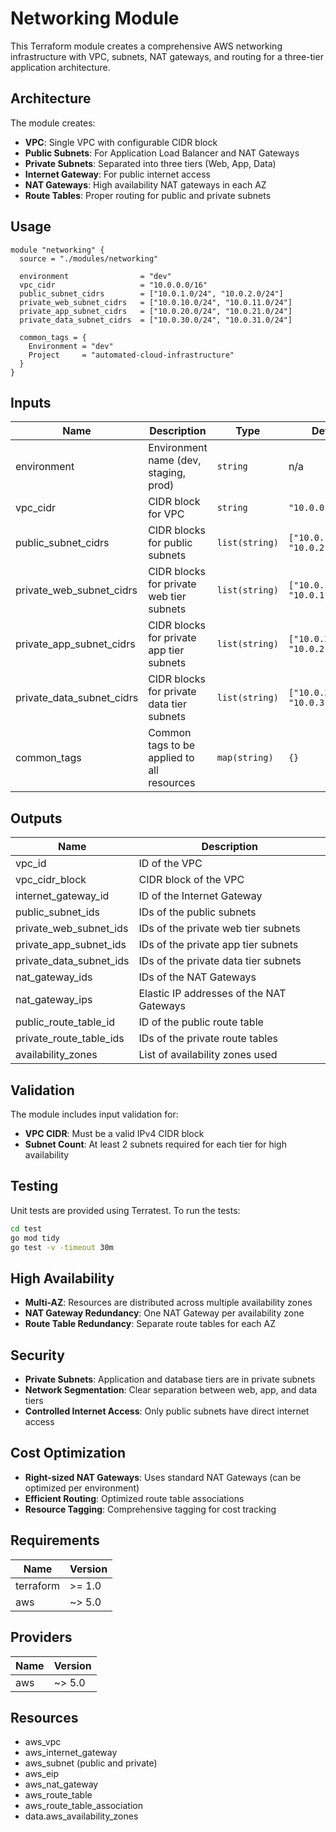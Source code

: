 # Networking Module

This Terraform module creates a comprehensive AWS networking infrastructure with VPC, subnets, NAT gateways, and routing for a three-tier application architecture.

## Architecture

The module creates:

- **VPC**: Single VPC with configurable CIDR block
- **Public Subnets**: For Application Load Balancer and NAT Gateways
- **Private Subnets**: Separated into three tiers (Web, App, Data)
- **Internet Gateway**: For public internet access
- **NAT Gateways**: High availability NAT gateways in each AZ
- **Route Tables**: Proper routing for public and private subnets

## Usage

```hcl
module "networking" {
  source = "./modules/networking"

  environment                = "dev"
  vpc_cidr                   = "10.0.0.0/16"
  public_subnet_cidrs        = ["10.0.1.0/24", "10.0.2.0/24"]
  private_web_subnet_cidrs   = ["10.0.10.0/24", "10.0.11.0/24"]
  private_app_subnet_cidrs   = ["10.0.20.0/24", "10.0.21.0/24"]
  private_data_subnet_cidrs  = ["10.0.30.0/24", "10.0.31.0/24"]
  
  common_tags = {
    Environment = "dev"
    Project     = "automated-cloud-infrastructure"
  }
}
```

## Inputs

| Name | Description | Type | Default | Required |
|------|-------------|------|---------|:--------:|
| environment | Environment name (dev, staging, prod) | `string` | n/a | yes |
| vpc_cidr | CIDR block for VPC | `string` | `"10.0.0.0/16"` | no |
| public_subnet_cidrs | CIDR blocks for public subnets | `list(string)` | `["10.0.1.0/24", "10.0.2.0/24"]` | no |
| private_web_subnet_cidrs | CIDR blocks for private web tier subnets | `list(string)` | `["10.0.10.0/24", "10.0.11.0/24"]` | no |
| private_app_subnet_cidrs | CIDR blocks for private app tier subnets | `list(string)` | `["10.0.20.0/24", "10.0.21.0/24"]` | no |
| private_data_subnet_cidrs | CIDR blocks for private data tier subnets | `list(string)` | `["10.0.30.0/24", "10.0.31.0/24"]` | no |
| common_tags | Common tags to be applied to all resources | `map(string)` | `{}` | no |

## Outputs

| Name | Description |
|------|-------------|
| vpc_id | ID of the VPC |
| vpc_cidr_block | CIDR block of the VPC |
| internet_gateway_id | ID of the Internet Gateway |
| public_subnet_ids | IDs of the public subnets |
| private_web_subnet_ids | IDs of the private web tier subnets |
| private_app_subnet_ids | IDs of the private app tier subnets |
| private_data_subnet_ids | IDs of the private data tier subnets |
| nat_gateway_ids | IDs of the NAT Gateways |
| nat_gateway_ips | Elastic IP addresses of the NAT Gateways |
| public_route_table_id | ID of the public route table |
| private_route_table_ids | IDs of the private route tables |
| availability_zones | List of availability zones used |

## Validation

The module includes input validation for:

- **VPC CIDR**: Must be a valid IPv4 CIDR block
- **Subnet Count**: At least 2 subnets required for each tier for high availability

## Testing

Unit tests are provided using Terratest. To run the tests:

```bash
cd test
go mod tidy
go test -v -timeout 30m
```

## High Availability

- **Multi-AZ**: Resources are distributed across multiple availability zones
- **NAT Gateway Redundancy**: One NAT Gateway per availability zone
- **Route Table Redundancy**: Separate route tables for each AZ

## Security

- **Private Subnets**: Application and database tiers are in private subnets
- **Network Segmentation**: Clear separation between web, app, and data tiers
- **Controlled Internet Access**: Only public subnets have direct internet access

## Cost Optimization

- **Right-sized NAT Gateways**: Uses standard NAT Gateways (can be optimized per environment)
- **Efficient Routing**: Optimized route table associations
- **Resource Tagging**: Comprehensive tagging for cost tracking

## Requirements

| Name | Version |
|------|---------|
| terraform | >= 1.0 |
| aws | ~> 5.0 |

## Providers

| Name | Version |
|------|---------|
| aws | ~> 5.0 |

## Resources

- aws_vpc
- aws_internet_gateway
- aws_subnet (public and private)
- aws_eip
- aws_nat_gateway
- aws_route_table
- aws_route_table_association
- data.aws_availability_zones